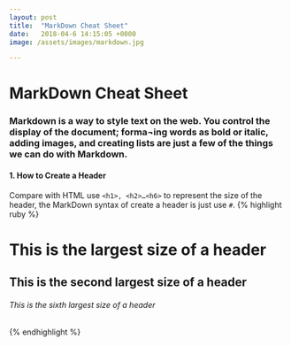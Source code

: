```yaml
---
layout: post
title:  "MarkDown Cheat Sheet"
date:   2018-04-6 14:15:05 +0000
image: /assets/images/markdown.jpg

---
```

# MarkDown Cheat Sheet

### Markdown is a way to style text on the web. You control the display of the document; forma¬ing words as bold or italic, adding images, and creating lists are just a few of the things we can do with Markdown.

#### 1.	How to Create a Header
Compare with HTML use `<h1>, <h2>…<h6>` to represent the size of the header, the MarkDown syntax of create a header is just use `#`.
{% highlight ruby %}
# This is the largest size of a header
## This is the second largest size of a header
###### This is the sixth largest size of a header
{% endhighlight %}

